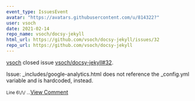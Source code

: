```yaml
---
event_type: IssuesEvent
avatar: "https://avatars.githubusercontent.com/u/814322?"
user: vsoch
date: 2021-02-14
repo_name: vsoch/docsy-jekyll
html_url: https://github.com/vsoch/docsy-jekyll/issues/32
repo_url: https://github.com/vsoch/docsy-jekyll
---
```


<a href='https://github.com/vsoch' target='_blank'>vsoch</a> closed issue <a href='https://github.com/vsoch/docsy-jekyll/issues/32' target='_blank'>vsoch/docsy-jekyll#32</a>.

<p>Issue: _includes/google-analytics.html does not reference the _config.yml variable and is hardcoded, instead.</p><small>Line 6\/\/...</small><a href='https://github.com/vsoch/docsy-jekyll/issues/32' target='_blank'>View Comment</a>